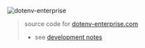 ![dotenv-enterprise](https://dotenvx.com/dotenv-enterprise-banner.png)

> source code for [dotenv-enterprise.com](https://dotenv-enterprise.com)
> 
> * see [development notes](./DEVELOPMENT.md)
